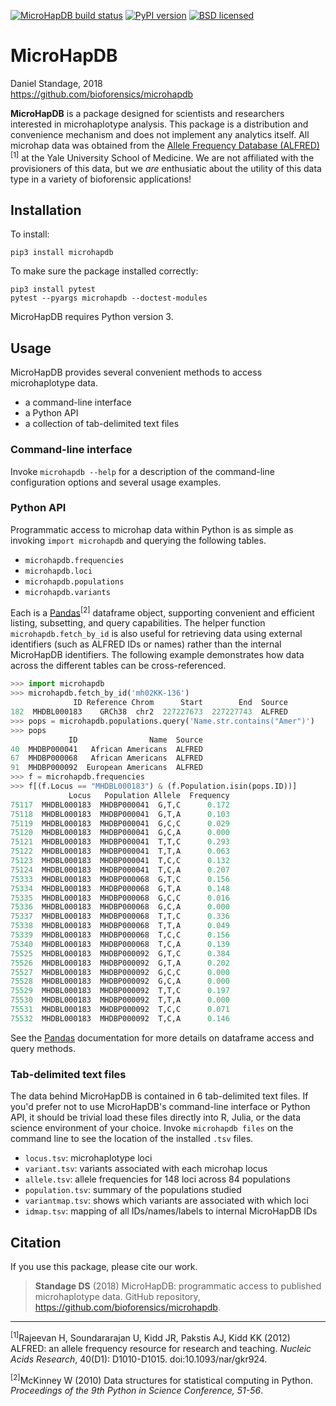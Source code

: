 [![MicroHapDB build status][travisbadge]](https://travis-ci.org/bioforensics/MicroHapDB)
[![PyPI version][pypibadge]](https://pypi.python.org/pypi/microhapdb)
[![BSD licensed][licensebadge]](https://github.com/bioforensics/MicroHapDB/blob/master/LICENSE.txt)

# MicroHapDB

Daniel Standage, 2018  
https://github.com/bioforensics/microhapdb

**MicroHapDB** is a package designed for scientists and researchers interested in microhaplotype analysis.
This package is a distribution and convenience mechanism and does not implement any analytics itself.
All microhap data was obtained from the [Allele Frequency Database (ALFRED)][alfred]<sup>[1]</sup> at the Yale University School of Medicine.
We are not affiliated with the provisioners of this data, but we *are* enthusiatic about the utility of this data type in a variety of bioforensic applications!

## Installation

To install:

```
pip3 install microhapdb
```

To make sure the package installed correctly:

```
pip3 install pytest
pytest --pyargs microhapdb --doctest-modules
```

MicroHapDB requires Python version 3.

## Usage

MicroHapDB provides several convenient methods to access microhaplotype data.

- a command-line interface
- a Python API
- a collection of tab-delimited text files

### Command-line interface

Invoke `microhapdb --help` for a description of the command-line configuration
options and several usage examples.

### Python API

Programmatic access to microhap data within Python is as simple as invoking `import microhapdb` and querying the following tables.

- `microhapdb.frequencies`
- `microhapdb.loci`
- `microhapdb.populations`
- `microhapdb.variants`

Each is a [Pandas][]<sup>[2]</sup> dataframe object, supporting convenient and efficient listing, subsetting, and query capabilities.
The helper function `microhapdb.fetch_by_id` is also useful for retrieving data using external identifiers (such as ALFRED IDs or names) rather than the internal MicroHapDB identifiers.
The following example demonstrates how data across the different tables can be cross-referenced.

```python
>>> import microhapdb
>>> microhapdb.fetch_by_id('mh02KK-136')
              ID Reference Chrom      Start        End  Source
182  MHDBL000183    GRCh38  chr2  227227673  227227743  ALFRED
>>> pops = microhapdb.populations.query('Name.str.contains("Amer")')
>>> pops
             ID                Name  Source
40  MHDBP000041   African Americans  ALFRED
67  MHDBP000068   African Americans  ALFRED
91  MHDBP000092  European Americans  ALFRED
>>> f = microhapdb.frequencies
>>> f[(f.Locus == "MHDBL000183") & (f.Population.isin(pops.ID))]
             Locus   Population Allele  Frequency
75117  MHDBL000183  MHDBP000041  G,T,C      0.172
75118  MHDBL000183  MHDBP000041  G,T,A      0.103
75119  MHDBL000183  MHDBP000041  G,C,C      0.029
75120  MHDBL000183  MHDBP000041  G,C,A      0.000
75121  MHDBL000183  MHDBP000041  T,T,C      0.293
75122  MHDBL000183  MHDBP000041  T,T,A      0.063
75123  MHDBL000183  MHDBP000041  T,C,C      0.132
75124  MHDBL000183  MHDBP000041  T,C,A      0.207
75333  MHDBL000183  MHDBP000068  G,T,C      0.156
75334  MHDBL000183  MHDBP000068  G,T,A      0.148
75335  MHDBL000183  MHDBP000068  G,C,C      0.016
75336  MHDBL000183  MHDBP000068  G,C,A      0.000
75337  MHDBL000183  MHDBP000068  T,T,C      0.336
75338  MHDBL000183  MHDBP000068  T,T,A      0.049
75339  MHDBL000183  MHDBP000068  T,C,C      0.156
75340  MHDBL000183  MHDBP000068  T,C,A      0.139
75525  MHDBL000183  MHDBP000092  G,T,C      0.384
75526  MHDBL000183  MHDBP000092  G,T,A      0.202
75527  MHDBL000183  MHDBP000092  G,C,C      0.000
75528  MHDBL000183  MHDBP000092  G,C,A      0.000
75529  MHDBL000183  MHDBP000092  T,T,C      0.197
75530  MHDBL000183  MHDBP000092  T,T,A      0.000
75531  MHDBL000183  MHDBP000092  T,C,C      0.071
75532  MHDBL000183  MHDBP000092  T,C,A      0.146
```

See the [Pandas][] documentation for more details on dataframe access and query methods.

### Tab-delimited text files

The data behind MicroHapDB is contained in 6 tab-delimited text files.
If you'd prefer not to use MicroHapDB's command-line interface or Python API, it should be trivial load these files directly into R, Julia, or the data science environment of your choice.
Invoke `microhapdb files` on the command line to see the location of the installed `.tsv` files.

- `locus.tsv`: microhaplotype loci
- `variant.tsv`: variants associated with each microhap locus
- `allele.tsv`: allele frequencies for 148 loci across 84 populations
- `population.tsv`: summary of the populations studied
- `variantmap.tsv`: shows which variants are associated with which loci
- `idmap.tsv`: mapping of all IDs/names/labels to internal MicroHapDB IDs


## Citation

If you use this package, please cite our work.

> **Standage DS** (2018) MicroHapDB: programmatic access to published microhaplotype data. GitHub repository, https://github.com/bioforensics/microhapdb.

----------

<sup>[1]</sup>Rajeevan H, Soundararajan U, Kidd JR, Pakstis AJ, Kidd KK (2012) ALFRED: an allele frequency resource for research and teaching. *Nucleic Acids Research*, 40(D1): D1010-D1015. doi:10.1093/nar/gkr924.

<sup>[2]</sup>McKinney W (2010) Data structures for statistical computing in Python. *Proceedings of the 9th Python in Science Conference, 51-56*.

[alfred]: https://alfred.med.yale.edu/alfred/alfredDataDownload.asp
[Pandas]: https://pandas.pydata.org
[travisbadge]: https://img.shields.io/travis/bioforensics/MicroHapDB.svg
[pypibadge]: https://img.shields.io/pypi/v/microhapdb.svg
[licensebadge]: https://img.shields.io/badge/license-BSD-blue.svg
